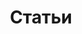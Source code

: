---
# Feel free to add content and custom Front Matter to this file.
# To modify the layout, see https://jekyllrb.com/docs/themes/#overriding-theme-defaults

layout: articles
menu: Статьи
title: Статьи
description: Новости компании Бумеранг-АвтоТранс
permalink: /articles/
exclude: true
---